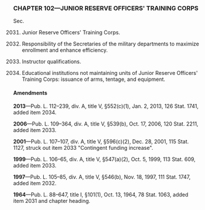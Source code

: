 ### **CHAPTER 102—JUNIOR RESERVE OFFICERS' TRAINING CORPS** ###

Sec.

2031. Junior Reserve Officers' Training Corps.

2032. Responsibility of the Secretaries of the military departments to maximize enrollment and enhance efficiency.

2033. Instructor qualifications.

2034. Educational institutions not maintaining units of Junior Reserve Officers' Training Corps: issuance of arms, tentage, and equipment.

#### Amendments ####

**2013**—Pub. L. 112–239, div. A, title V, §552(c)(1), Jan. 2, 2013, 126 Stat. 1741, added item 2034.

**2006**—Pub. L. 109–364, div. A, title V, §539(b), Oct. 17, 2006, 120 Stat. 2211, added item 2033.

**2001**—Pub. L. 107–107, div. A, title V, §596(c)(2), Dec. 28, 2001, 115 Stat. 1127, struck out item 2033 "Contingent funding increase".

**1999**—Pub. L. 106–65, div. A, title V, §547(a)(2), Oct. 5, 1999, 113 Stat. 609, added item 2033.

**1997**—Pub. L. 105–85, div. A, title V, §546(b), Nov. 18, 1997, 111 Stat. 1747, added item 2032.

**1964**—Pub. L. 88–647, title I, §101(1), Oct. 13, 1964, 78 Stat. 1063, added item 2031 and chapter heading.
